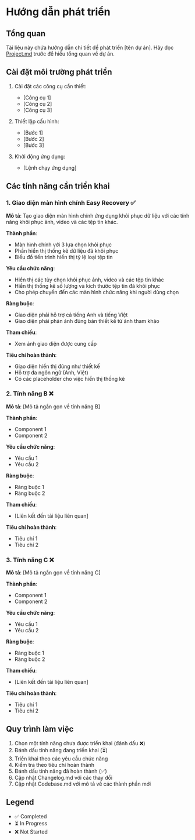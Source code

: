 # Hướng dẫn phát triển

## Tổng quan

Tài liệu này chứa hướng dẫn chi tiết để phát triển [tên dự án]. Hãy đọc [Project.md](Project.md) trước để hiểu tổng quan về dự án.

## Cài đặt môi trường phát triển

1. Cài đặt các công cụ cần thiết:

   - [Công cụ 1]
   - [Công cụ 2]
   - [Công cụ 3]

2. Thiết lập cấu hình:

   - [Bước 1]
   - [Bước 2]
   - [Bước 3]

3. Khởi động ứng dụng:
   - [Lệnh chạy ứng dụng]

## Các tính năng cần triển khai

### 1. Giao diện màn hình chính Easy Recovery ✅

**Mô tả**: Tạo giao diện màn hình chính ứng dụng khôi phục dữ liệu với các tính năng khôi phục ảnh, video và các tệp tin khác.

**Thành phần**:

- Màn hình chính với 3 lựa chọn khôi phục
- Phần hiển thị thống kê dữ liệu đã khôi phục
- Biểu đồ tiến trình hiển thị tỷ lệ loại tệp tin

**Yêu cầu chức năng**:

- Hiển thị các tùy chọn khôi phục ảnh, video và các tệp tin khác
- Hiển thị thống kê số lượng và kích thước tệp tin đã khôi phục
- Cho phép chuyển đến các màn hình chức năng khi người dùng chọn

**Ràng buộc**:

- Giao diện phải hỗ trợ cả tiếng Anh và tiếng Việt
- Giao diện phải phản ánh đúng bản thiết kế từ ảnh tham khảo

**Tham chiếu**:

- Xem ảnh giao diện được cung cấp

**Tiêu chí hoàn thành**:

- Giao diện hiển thị đúng như thiết kế
- Hỗ trợ đa ngôn ngữ (Anh, Việt)
- Có các placeholder cho việc hiển thị thống kê

### 2. Tính năng B ❌

**Mô tả**: [Mô tả ngắn gọn về tính năng B]

**Thành phần**:

- Component 1
- Component 2

**Yêu cầu chức năng**:

- Yêu cầu 1
- Yêu cầu 2

**Ràng buộc**:

- Ràng buộc 1
- Ràng buộc 2

**Tham chiếu**:

- [Liên kết đến tài liệu liên quan]

**Tiêu chí hoàn thành**:

- Tiêu chí 1
- Tiêu chí 2

### 3. Tính năng C ❌

**Mô tả**: [Mô tả ngắn gọn về tính năng C]

**Thành phần**:

- Component 1
- Component 2

**Yêu cầu chức năng**:

- Yêu cầu 1
- Yêu cầu 2

**Ràng buộc**:

- Ràng buộc 1
- Ràng buộc 2

**Tham chiếu**:

- [Liên kết đến tài liệu liên quan]

**Tiêu chí hoàn thành**:

- Tiêu chí 1
- Tiêu chí 2

## Quy trình làm việc

1. Chọn một tính năng chưa được triển khai (đánh dấu ❌)
2. Đánh dấu tính năng đang triển khai (⏳)
3. Triển khai theo các yêu cầu chức năng
4. Kiểm tra theo tiêu chí hoàn thành
5. Đánh dấu tính năng đã hoàn thành (✅)
6. Cập nhật Changelog.md với các thay đổi
7. Cập nhật Codebase.md với mô tả về các thành phần mới

## Legend

- ✅ Completed
- ⏳ In Progress
- ❌ Not Started
